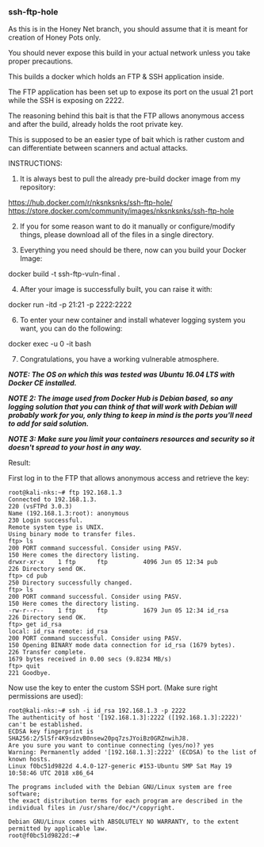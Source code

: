 ### ssh-ftp-hole

As this is in the Honey Net branch, you should assume that it is meant for creation of Honey Pots only.

You should never expose this build in your actual network unless you take proper precautions.

This builds a docker which holds an FTP & SSH application inside.

The FTP application has been set up to expose its port on the usual 21 port while the SSH is exposing on 2222.

The reasoning behind this bait is that the FTP allows anonymous access and after the build, already holds the root private key.

This is supposed to be an easier type of bait which is rather custom and can differentiate between scanners and actual attacks.

INSTRUCTIONS:

1. It is always best to pull the already pre-build docker image from my repository:

https://hub.docker.com/r/nksnksnks/ssh-ftp-hole/
https://store.docker.com/community/images/nksnksnks/ssh-ftp-hole

2. If you for some reason want to do it manually or configure/modify things, please download all of the files in a single directory.

3. Everything you need should be there, now can you build your Docker Image:

docker build -t ssh-ftp-vuln-final .

4. After your image is successfully built, you can raise it with:

docker run -itd -p 21:21 -p 2222:2222 <docker-image-name>

6. To enter your new container and install whatever logging system you want, you can do the following:

docker exec -u 0 -it <container-name> bash

7. Congratulations, you have a working vulnerable atmosphere.

___NOTE: The OS on which this was tested was Ubuntu 16.04 LTS with Docker CE installed.___

___NOTE 2: The image used from Docker Hub is Debian based, so any logging solution that you can think of that will work with Debian will probably work for you, only thing to keep in mind is the ports you'll need to add for said solution.___

___NOTE 3: Make sure you limit your containers resources and security so it doesn't spread to your host in any way.___

Result:

First log in to the FTP that allows anonymous access and retrieve the key:

```
root@kali-nks:~# ftp 192.168.1.3
Connected to 192.168.1.3.
220 (vsFTPd 3.0.3)
Name (192.168.1.3:root): anonymous
230 Login successful.
Remote system type is UNIX.
Using binary mode to transfer files.
ftp> ls
200 PORT command successful. Consider using PASV.
150 Here comes the directory listing.
drwxr-xr-x    1 ftp      ftp          4096 Jun 05 12:34 pub
226 Directory send OK.
ftp> cd pub
250 Directory successfully changed.
ftp> ls
200 PORT command successful. Consider using PASV.
150 Here comes the directory listing.
-rw-r--r--    1 ftp      ftp          1679 Jun 05 12:34 id_rsa
226 Directory send OK.
ftp> get id_rsa 
local: id_rsa remote: id_rsa
200 PORT command successful. Consider using PASV.
150 Opening BINARY mode data connection for id_rsa (1679 bytes).
226 Transfer complete.
1679 bytes received in 0.00 secs (9.8234 MB/s)
ftp> quit
221 Goodbye.
```

Now use the key to enter the custom SSH port. (Make sure right permissions are used):

```
root@kali-nks:~# ssh -i id_rsa 192.168.1.3 -p 2222
The authenticity of host '[192.168.1.3]:2222 ([192.168.1.3]:2222)' can't be established.
ECDSA key fingerprint is SHA256:2/5lSfr4K9sdzvB0nsew20pq7zsJYoiBz0GRZnwihJ8.
Are you sure you want to continue connecting (yes/no)? yes
Warning: Permanently added '[192.168.1.3]:2222' (ECDSA) to the list of known hosts.
Linux f0bc51d9822d 4.4.0-127-generic #153-Ubuntu SMP Sat May 19 10:58:46 UTC 2018 x86_64

The programs included with the Debian GNU/Linux system are free software;
the exact distribution terms for each program are described in the
individual files in /usr/share/doc/*/copyright.

Debian GNU/Linux comes with ABSOLUTELY NO WARRANTY, to the extent
permitted by applicable law.
root@f0bc51d9822d:~# 
```
